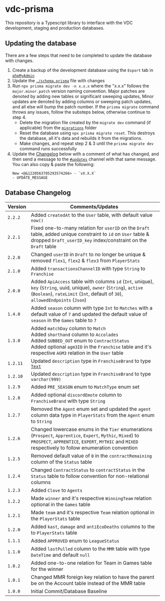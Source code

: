 # vdc-prisma
This repository is a Typescript library to interface with the VDC development, staging and production databases.

## Updating the database
There are a few steps that need to be completed to update the database with changes.
1. Create a backup of the development database using the `Export` tab in [`phpMyAdmin`](https://univps.vps.webdock.cloud/phpmyadmin/index.php)
2. Update the [`./schema.prisma`](./schema.prisma) file with changes
3. Run `npx prisma migrate dev -n x.x.x` where the "x.x.x" follows the `major.minor.patch` version naming convention. Major patches are denoted by adding new tables or significant sweeping updates, Minor updates are denoted by adding columns or sweeping patch updates, and all else will bump the patch number. If the `prisma migrate` command throws any issues, follow the substeps below, otherwise continue to step 4.
    - Delete the migration file created by the `migrate dev` command (if applicable) from the [`migrations`](./migrations/) folder
    - Reset the database using `npx prisma migrate reset`. This destroys the database, all it's data and rebuilds it from the migrations.
    - Make changes, and repeat step 2 & 3 until the `prisma migrate dev` command runs successfully
4. Update the [Changelog](#changelog) below with a comment of what has changed, and then send a message to the [`#updates`](https://discord.com/channels/1027754353207033966/1220564786765500477) channel with that same message. You can also copy & paste the following:
    ```
    New <@&1220563705293574266> - `vX.X.X`
    - UPDATE_MESSAGE
    ```

## Database Changelog
| Version | Comments/Updates |
| - | - |
| `2.2.2` | Added `createdAt` to the `User` table, with default value `now()` |
| `2.2.1` | Fixed one-to-many relation for `userID` on the `Draft` table, added unique constraint to `id` on `User` table & dropped `Draft_userID_key` index/constraint on the `Draft` table |
| `2.2.0` | Changed `userID` in `Draft` to no longer be unique & removed `flex1`, `flex2` & `flex3` from `PlayerStats` |
| `2.1.0` | Added `transactionsChannelID` with type `String` to `Franchise` |
| `2.0.0` | Added `ApiAccess` table with columns `id` (`Int`, unique),  `key` (`String`, uuid, unique),  `owner` (`String`),  `active` (`Boolean`), `rateLimit` (`Int`, default of `30`), `allowedEndpoints` (`Json`) |
| `1.4.0` | Added `season` column with type `Int` to `Matches` with a default value of `7` and updated the default value of `season` in the `Games` table to `7`  |
| `1.3.0` | Added `matchDay` column to `Match` <br> Added `shorthand` column to `Accolades` <br> Added `SUBBED_OUT` enum to `ContractStatus` <br> Added optional `agm3ID` in the `Franchise` table and it's respective `AGM3` relation in the `User` table |
| `1.2.11` | Updated `description` type in `FranchiseBrand` to type [`Text`](https://www.prisma.io/docs/orm/overview/databases/mysql) |
| `1.2.10` | Updated `description` type in `FranchiseBrand` to type `varchar(999)` |
| `1.2.9` | Added `PRE_SEASON` enum to `MatchType` enum set |
| `1.2.8` | Added optional `discordEmote` column to `FranchiseBrand` with type `String` |
| `1.2.7` | Removed the `Agent` enum set and updated the `agent` column data type in `PlayerStats` from the `Agent` enum to `String` |
| `1.2.6` | Changed lowercase enums in the `Tier` enumerations (`Prospect`, `Apprentice`, `Expert`, `Mythic`, `Mixed`) to `PROSPECT`, `APPRENTICE`, `EXPERT`, `MYTHIC` and `MIXED` respectively to follow enumeration convention |
| `1.2.5` | Removed default value of `0` in the `contractRemaining` column of the `Status` table |
| `1.2.4` | Changed `ContractStatus` to `contractStatus` in the `Status` table to follow convention for non-relational columns |
| `1.2.3` | Added `Clove` to `Agents` |
| `1.2.2` | Made `winner` and it's respective `WinningTeam` relation optional in the `Games` table |
| `1.2.1` | Made `team` and it's respective `Team` relation optional in the `PlayerStats` table |
| `1.2.0` | Added `kast`, `damage` and `antiEcoDeaths` columns to the to `PlayerStats` table |
| `1.1.1` | Added `APPROVED` enum to `LeagueStatus` |
| `1.1.0` | Added `lastPulled` column to the `MMR` table with type `DateTime` and default `null` |
| `1.0.2` | Added one-to-one relation for Team in Games table for the winner |
| `1.0.1` | Changed MMR foreign key relation to have the parent be on the Account table instead of the MMR table |
| `1.0.0` | Initial Commit/Database Baseline |

